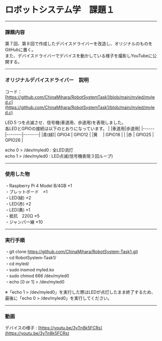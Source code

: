 # ロボットシステム学　課題１

---

### 課題内容

第７回、第８回で作成したデバイスドライバーを改造し、オリジナルのものをGitHubに置く。  
また、デバイスドライバーでデバイスを動かしている様子を撮影しYouTubeに公開する。

---

### オリジナルデバイスドライバー　説明

コード：[https://github.com/ChinaMihara/RobotSystemTask1/blob/main/myled/myled.c](https://github.com/ChinaMihara/RobotSystemTask1/blob/main/myled/myled.c)  
  
LED５つを点滅させ、信号機(車道用、歩道用)を表現しました。  
各LEDとGPIOの接続は以下のとおりになっています。
| |車道用|歩道用|
|------|--------|--------|
|青(緑)| GPIO4  | GPIO12 |
|黄　  | GPIO18 |        |
|赤    | GPIO25 | GPIO26 |

echo 0 > /dev/myled0 : 全LED消灯  
echo 1 > /dev/myled0 : LED点滅(信号機表現３回ループ)  

---

### 使用した物

・Raspberry Pi 4 Model B/4GB ×1  
・ブレットボード　×1  
・LED(緑) ×2  
・LED(赤) ×2  
・LED(黄) ×1  
・抵抗　220Ω ×5  
・ジャンパー線 ×10  

---
### 実行手順 
・git clone  https://github.com/ChinaMihara/RobotSystem-Task1.git  
・cd RobotSystem-Task1/  
・cd myled/  
・sudo insmod myled.ko  
・sudo chmod 666 /dev/myled0  
・echo [0 or 1] > /dev/myled0  
  
※「echo 1 > /dev/myled0」を実行した際はLEDが点灯したまま終了するため、最後に「echo 0 > /dev/myled0」を実行してください。

---
### 動画
デバイスの様子 : [https://youtu.be/3yTn8k5FCRs](https://youtu.be/3yTn8k5FCRs)
